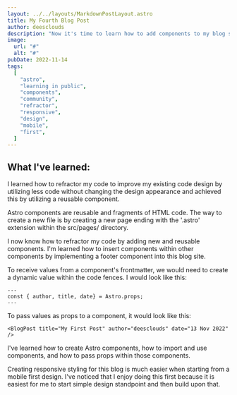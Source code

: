 ```yaml
---
layout: ../../layouts/MarkdownPostLayout.astro
title: My Fourth Blog Post
author: deesclouds
description: "Now it's time to learn how to add components to my blog site"
image:
  url: "#"
  alt: "#"
pubDate: 2022-11-14
tags:
  [
    "astro",
    "learning in public",
    "components",
    "community",
    "refractor",
    "responsive",
    "design",
    "mobile",
    "first",
  ]
---
```

## What I've learned:

I learned how to refractor my code to improve my existing code design by utilizing less code without changing the design appearance and achieved this by utilizing a reusable component.

Astro components are reusable and fragments of HTML code. The way to create a new file is by creating a new page ending with the '.astro' extension within the src/pages/ directory.

I now know how to refractor my code by adding new and reusable components. I'm learned how to insert components within other components by implementing a footer component into this blog site.

To receive values from a component's frontmatter, we would need to create a dynamic value within the code fences. I would look like this:

```
---
const { author, title, date} = Astro.props;
---
```

To pass values as props to a component, it would look like this:

```
<BlogPost title="My First Post" author="deesclouds" date="13 Nov 2022" />

```

I've learned how to create Astro components, how to import and use components, and how to pass props within those components.

Creating responsive styling for this blog is much easier when starting from a mobile first design. I've noticed that I enjoy doing this first because it is easiest for me to start simple design standpoint and then build upon that.
